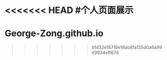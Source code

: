 <<<<<<< HEAD
#个人页面展示
=======
# George-Zong.github.io
>>>>>>> bfd32e18718e18ab8fa135d0a6a99e9934eff67d
